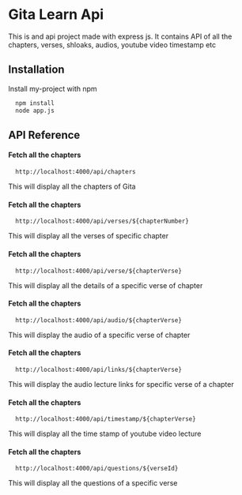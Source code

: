 
# Gita Learn Api

This is and api project made with express js. It contains API of all the chapters, verses, shloaks, audios, youtube video timestamp etc





## Installation

Install my-project with npm

```bash
  npm install
  node app.js
```
    
    
## API Reference

#### Fetch all the chapters

```http
  http://localhost:4000/api/chapters
```
This will display all the chapters of Gita

#### Fetch all the chapters

```http
  http://localhost:4000/api/verses/${chapterNumber}
```
This will display all the verses of specific chapter

#### Fetch all the chapters

```http
  http://localhost:4000/api/verse/${chapterVerse}
```
This will display all the details of a specific verse of chapter

#### Fetch all the chapters

```http
  http://localhost:4000/api/audio/${chapterVerse}
```
This will display the audio of a specific verse of chapter

#### Fetch all the chapters

```http
  http://localhost:4000/api/links/${chapterVerse}
```
This will display the audio lecture links for specific verse of a chapter

#### Fetch all the chapters


```http
  http://localhost:4000/api/timestamp/${chapterVerse}
```
This will display all the time stamp of youtube video lecture

#### Fetch all the chapters

```http
  http://localhost:4000/api/questions/${verseId}
```
This will display all the questions of a specific verse


